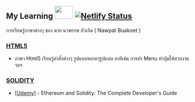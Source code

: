 ## My Learning <img src="https://media.giphy.com/media/oz45ELYgMoYVsZqmor/giphy.gif" height="35" width="50"> [![Netlify Status](https://api.netlify.com/api/v1/badges/349b3635-c6b9-44df-841d-f4e10dfd5e2a/deploy-status)](https://app.netlify.com/sites/zealous-bell-d473df/deploys)
การเรียนรู้ภาษาต่างๆ ของ นาย นวพรรษ บัวเกิด ( Nawpat Buakoet ) 

### [HTML5](https://github.com/BeamKunGzMARK/My-Study/tree/main/Html)
- ภาษา Html5 เรียนรู้คำสั่งต่างๆ รูปแบบหลายๆรูปแบบ อาทิเช่น การทำ Menu ทำปุ่มให้สวยงาม ฯลฯ

### [SOLIDITY](https://github.com/BeamKunGzMARK/My-Study/tree/main/Solidity)
- [[Udemy](https://www.udemy.com/course/ethereum-and-solidity-the-complete-developers-guide)] - 
Ethereum and Solidity: The Complete Developer's Guide
